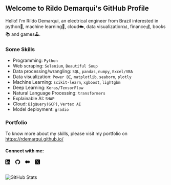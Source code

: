 ## Welcome to Rildo Demarqui's GitHub Profile

Hello! I'm Rildo Demarqui, an electrical engineer from Brazil interested in python🐍, machine learning🤖, cloud☁️, data visualization📊, finance💰, books📚 and games🕹️.

### Some Skills
* Programming: `Python`
* Web scraping: `Selenium`, `Beautiful Soup`
* Data processing/wrangling: `SQL`, `pandas`, `numpy`, `Excel/VBA`
* Data visualization: `Power BI`, `matplotlib`, `seaborn`, `plotly`
* Machine Learning: `scikit-learn`, `xgboost`, `lightgbm`
* Deep Learning: `Keras/TensorFlow`
* Natural Language Processing: `transformers`
* Explainable AI: `SHAP`
* Cloud: `BigQuery(GCP)`, `Vertex AI`
* Model deployment: `gradio`

### Portfolio
To know more about my skills, please visit my portfolio on https://rdemarqui.github.io/

#### Connect with me:
<p align="left">
  <a href="https://www.linkedin.com/in/rildo-demarqui/"><img src="images/linkedin.png" width="3%" /></a>&nbsp;&nbsp;&nbsp;
  <a href="https://github.com/rdemarqui"><img src="images/github.png" width="3%" /></a>&nbsp;&nbsp;&nbsp;
  <a href="https://medium.com/@rdemarqui"><img src="images/medium.png" width="3%" /></a>&nbsp;&nbsp;&nbsp;
  <a href="https://twitter.com/rildodemarqui"><img src="images/twitter.png" width="3%" /></a>
</p>


##
<p><img src="https://github-readme-stats.vercel.app/api?username=rdemarqui&amp;show_icons=true" alt="GitHub Stats"></p>


<!---
Some good readme sources:
https://github.com/abhisheknaiidu/awesome-github-profile-readme
https://github.com/kautukkundan/Awesome-Profile-README-templates
-->



